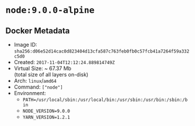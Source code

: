 # `node:9.0.0-alpine`

## Docker Metadata

- Image ID: `sha256:d06e52d14cac0d823404d13cfa587c763feb0fb0c57fcb41a7264f59a332c5d0`
- Created: `2017-11-04T12:12:24.889814749Z`
- Virtual Size: ~ 67.37 Mb  
  (total size of all layers on-disk)
- Arch: `linux`/`amd64`
- Command: `["node"]`
- Environment:
  - `PATH=/usr/local/sbin:/usr/local/bin:/usr/sbin:/usr/bin:/sbin:/bin`
  - `NODE_VERSION=9.0.0`
  - `YARN_VERSION=1.2.1`
